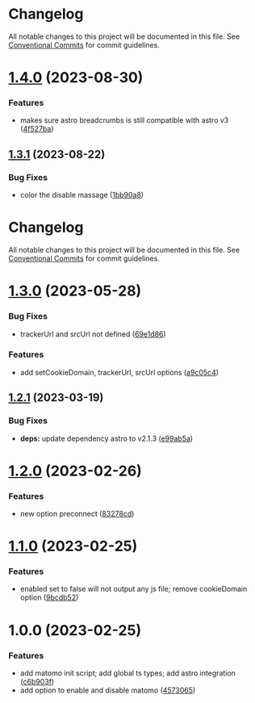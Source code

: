 # Changelog

All notable changes to this project will be documented in this file. See [Conventional Commits](https://conventionalcommits.org) for commit guidelines.

# [1.4.0](https://github.com/felix-berlin/astro-matomo/compare/v1.3.1...v1.4.0) (2023-08-30)


### Features

* makes sure astro breadcrumbs is still compatible with astro v3 ([4f527ba](https://github.com/felix-berlin/astro-matomo/commit/4f527ba50d74a757bdbb161bbe7aa7c14c458e0f))

## [1.3.1](https://github.com/felix-berlin/astro-matomo/compare/v1.3.0...v1.3.1) (2023-08-22)


### Bug Fixes

* color the disable massage ([1bb90a8](https://github.com/felix-berlin/astro-matomo/commit/1bb90a84ddc6162269f8df70dc1d939e7617e370))

# Changelog

All notable changes to this project will be documented in this file. See [Conventional Commits](https://conventionalcommits.org) for commit guidelines.

# [1.3.0](https://github.com/felix-berlin/astro-matomo/compare/v1.2.1...v1.3.0) (2023-05-28)


### Bug Fixes

* trackerUrl and srcUrl not defined ([69e1d86](https://github.com/felix-berlin/astro-matomo/commit/69e1d86c90736429a86bb74f1c6952cf0a59a102))


### Features

* add setCookieDomain, trackerUrl, srcUrl options ([a9c05c4](https://github.com/felix-berlin/astro-matomo/commit/a9c05c488d5c319ccd8f39e2bfb2b8dfdb5b7c8e))

## [1.2.1](https://github.com/felix-berlin/astro-matomo/compare/v1.2.0...v1.2.1) (2023-03-19)


### Bug Fixes

* **deps:** update dependency astro to v2.1.3 ([e99ab5a](https://github.com/felix-berlin/astro-matomo/commit/e99ab5a418f98f165e6aefac22e35f2c479c9ef3))

# [1.2.0](https://github.com/felix-berlin/astro-matomo/compare/v1.1.0...v1.2.0) (2023-02-26)


### Features

* new option preconnect ([83278cd](https://github.com/felix-berlin/astro-matomo/commit/83278cd933ca548e7f19042bca2edd381e310e49))

# [1.1.0](https://github.com/felix-berlin/astro-matomo/compare/v1.0.0...v1.1.0) (2023-02-25)


### Features

* enabled set to false will not output any js file; remove cookieDomain option ([9bcdb52](https://github.com/felix-berlin/astro-matomo/commit/9bcdb52a3271e863bf4aa54a9e217dcc11dc11f7))

# 1.0.0 (2023-02-25)


### Features

* add matomo init script; add global ts types; add astro integration ([c6b903f](https://github.com/felix-berlin/astro-matomo/commit/c6b903f7ca3928481b5669bbd585f3ccd6c73a48))
* add option to enable and disable matomo ([4573065](https://github.com/felix-berlin/astro-matomo/commit/45730656e5d3de2ae1e8bee807b9c5c8d3c07923))
